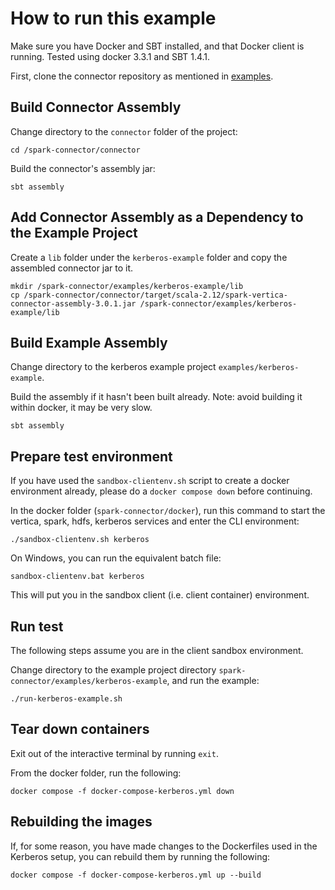 # How to run this example

Make sure you have Docker and SBT installed, and that Docker client is running. Tested using docker 3.3.1 and SBT 1.4.1.

First, clone the connector repository as mentioned in [examples](/examples/README.md).

## Build Connector Assembly
Change directory to the `connector` folder of the project:
```
cd /spark-connector/connector
```

Build the connector's assembly jar:
```
sbt assembly
```

## Add Connector Assembly as a Dependency to the Example Project
Create a `lib` folder under the `kerberos-example` folder and copy the assembled connector jar to it.
```
mkdir /spark-connector/examples/kerberos-example/lib
cp /spark-connector/connector/target/scala-2.12/spark-vertica-connector-assembly-3.0.1.jar /spark-connector/examples/kerberos-example/lib
```

## Build Example Assembly

Change directory to the kerberos example project `examples/kerberos-example`.

Build the assembly if it hasn't been built already. Note: avoid building it within docker, it may be very slow.

```
sbt assembly
```

## Prepare test environment

If you have used the `sandbox-clientenv.sh` script to create a docker environment already, please do a `docker compose down` before continuing.

In the docker folder (`spark-connector/docker`), run this command to start the vertica, spark, hdfs, kerberos services and enter the CLI environment:

```
./sandbox-clientenv.sh kerberos
```


On Windows, you can run the equivalent batch file:

```
sandbox-clientenv.bat kerberos
```
This will put you in the sandbox client (i.e. client container) environment.

## Run test

The following steps assume you are in the client sandbox environment.

Change directory to the example project directory `spark-connector/examples/kerberos-example`, and run the example:

```
./run-kerberos-example.sh 
```

## Tear down containers

Exit out of the interactive terminal by running `exit`. 

From the docker folder, run the following:

```
docker compose -f docker-compose-kerberos.yml down
```

## Rebuilding the images

If, for some reason, you have made changes to the Dockerfiles used in the Kerberos setup, you can rebuild them by running the following:

```
docker compose -f docker-compose-kerberos.yml up --build
```


